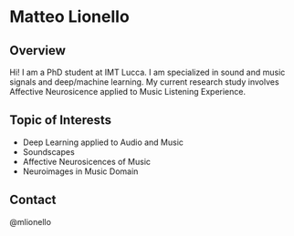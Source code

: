 # Matteo Lionello
## Overview
Hi! I am a PhD student at IMT Lucca. I am specialized in sound and music signals and deep/machine learning. My current research study involves Affective Neurosicence applied to Music Listening Experience.

## Topic of Interests
- Deep Learning applied to Audio and Music
- Soundscapes
- Affective Neurosicences of Music
- Neuroimages in Music Domain

## Contact
@mlionello
